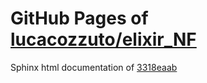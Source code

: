 GitHub Pages of [lucacozzuto/elixir_NF](https://github.com/lucacozzuto/elixir_NF.git)
===
Sphinx html documentation of [3318eaab](https://github.com/lucacozzuto/elixir_NF/tree/3318eaab6fb03c912454eb83f37fdff6b03f0497)

